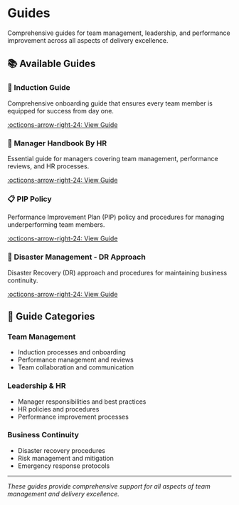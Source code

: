 # Guides

Comprehensive guides for team management, leadership, and performance improvement across all aspects of delivery excellence.

## 📚 Available Guides

<div class="grid" markdown>

<div class="card" markdown>

### 🚀 Induction Guide
Comprehensive onboarding guide that ensures every team member is equipped for success from day one.

[:octicons-arrow-right-24: View Guide](induction-guide.md)

</div>

<div class="card" markdown>

### 👥 Manager Handbook By HR
Essential guide for managers covering team management, performance reviews, and HR processes.

[:octicons-arrow-right-24: View Guide](manager-handbook-by-hr.md)

</div>

<div class="card" markdown>

### 📋 PIP Policy
Performance Improvement Plan (PIP) policy and procedures for managing underperforming team members.

[:octicons-arrow-right-24: View Guide](pip-policy.md)

</div>

<div class="card" markdown>

### 🚨 Disaster Management - DR Approach
Disaster Recovery (DR) approach and procedures for maintaining business continuity.

[:octicons-arrow-right-24: View Guide](disaster-management-dr-approach.md)

</div>

</div>

## 🎯 Guide Categories

### **Team Management**
- Induction processes and onboarding
- Performance management and reviews
- Team collaboration and communication

### **Leadership & HR**
- Manager responsibilities and best practices
- HR policies and procedures
- Performance improvement processes

### **Business Continuity**
- Disaster recovery procedures
- Risk management and mitigation
- Emergency response protocols

---

*These guides provide comprehensive support for all aspects of team management and delivery excellence.*
